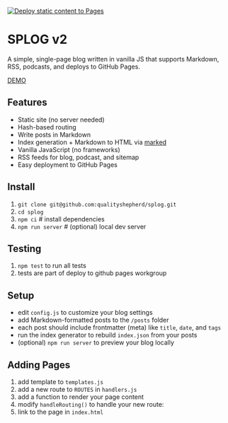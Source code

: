 [![Deploy static content to Pages](https://github.com/qualityshepherd/splog/actions/workflows/deploy2pages.yml/badge.svg)](https://github.com/qualityshepherd/splog/actions/workflows/deploy2pages.yml)

# SPLOG v2

A simple, single-page blog written in vanilla JS that supports Markdown, RSS, podcasts, and deploys to GitHub Pages.

[DEMO](https://splog.brine.dev)

## Features
- Static site (no server needed)
- Hash-based routing
- Write posts in Markdown
- Index generation + Markdown to HTML via [marked](https://github.com/markedjs/marked)
- Vanilla JavaScript (no frameworks)
- RSS feeds for blog, podcast, and sitemap
- Easy deployment to GitHub Pages

## Install
1. `git clone git@github.com:qualityshepherd/splog.git`
1. `cd splog`
1. `npm ci`           # install dependencies
1. `npm run server`   # (optional) local dev server

## Testing
1. `npm test` to run all tests
1. tests are part of deploy to github pages workgroup

## Setup
- edit `config.js` to customize your blog settings
- add Markdown-formatted posts to the `/posts` folder
- each post should include frontmatter (meta) like `title`, `date`, and `tags`
- run the index generator to rebuild `index.json` from your posts
- (optional) `npm run server` to preview your blog locally

## Adding Pages
1. add template to `templates.js`
1. add a new route to `ROUTES` in `handlers.js`
1. add a function to render your page content
1. modify `handleRouting()` to handle your new route:
1. link to the page in `index.html`
